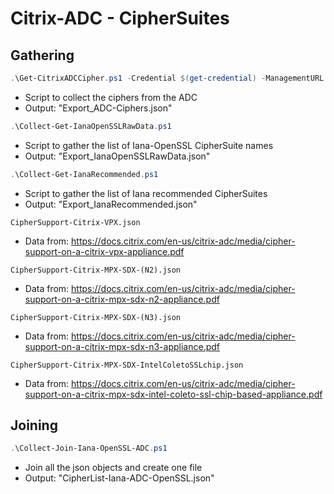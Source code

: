 # Citrix-ADC - CipherSuites

## Gathering
```powershell
.\Get-CitrixADCCipher.ps1 -Credential $(get-credential) -ManagementURL https://adc.domain.local
```
- Script to collect the ciphers from the ADC
- Output: "Export_ADC-Ciphers.json"

```powershell
.\Collect-Get-IanaOpenSSLRawData.ps1
```
- Script to gather the list of Iana-OpenSSL CipherSuite names
- Output: "Export_IanaOpenSSLRawData.json"

```powershell
.\Collect-Get-IanaRecommended.ps1
```
- Script to gather the list of Iana recommended CipherSuites
- Output: "Export_IanaRecommended.json"

```plaintext
CipherSupport-Citrix-VPX.json
```
- Data from: https://docs.citrix.com/en-us/citrix-adc/media/cipher-support-on-a-citrix-vpx-appliance.pdf

```plaintext
CipherSupport-Citrix-MPX-SDX-(N2).json
```
- Data from: https://docs.citrix.com/en-us/citrix-adc/media/cipher-support-on-a-citrix-mpx-sdx-n2-appliance.pdf

```plaintext
CipherSupport-Citrix-MPX-SDX-(N3).json
```
- Data from: https://docs.citrix.com/en-us/citrix-adc/media/cipher-support-on-a-citrix-mpx-sdx-n3-appliance.pdf

```plaintext
CipherSupport-Citrix-MPX-SDX-IntelColetoSSLchip.json
```
- Data from: https://docs.citrix.com/en-us/citrix-adc/media/cipher-support-on-a-citrix-mpx-sdx-intel-coleto-ssl-chip-based-appliance.pdf

## Joining

```powershell
.\Collect-Join-Iana-OpenSSL-ADC.ps1
```
- Join all the json objects and create one file
- Output: "CipherList-Iana-ADC-OpenSSL.json"
